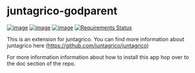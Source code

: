 # juntagrico-godparent

[![image](https://github.com/juntagrico/juntagrico-godparent/actions/workflows/juntagrico-ci.yml/badge.svg?branch=main&event=push)](https://github.com/juntagrico/juntagrico-godparent/actions/workflows/juntagrico-ci.yml)
[![image](https://img.shields.io/github/last-commit/juntagrico/juntagrico-godparent.svg)](https://github.com/juntagrico/juntagrico-godparent)
[![image](https://img.shields.io/github/commit-activity/y/juntagrico/juntagrico-godparent)](https://github.com/juntagrico/juntagrico-godparent)
[![Requirements Status](https://requires.io/github/juntagrico/juntagrico-godparent/requirements.svg?branch=main)](https://requires.io/github/juntagrico/juntagrico-godparent/requirements/?branch=main)

This is an extension for juntagrico. You can find more information about juntagrico here
(https://github.com/juntagrico/juntagrico)

For more information information about how to install this app hop over to the doc section of the repo.
